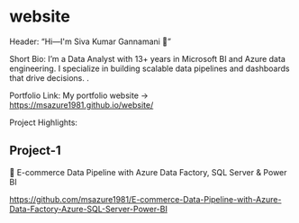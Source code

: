 # website
Header: “Hi—I'm Siva Kumar Gannamani 👋”

Short Bio: I’m a Data Analyst with 13+ years in Microsoft BI and Azure data engineering. I specialize in building scalable data pipelines and dashboards that drive decisions.
.

Portfolio Link: My portfolio website → https://msazure1981.github.io/website/

Project Highlights:
## Project-1
🛒 E-commerce Data Pipeline with Azure Data Factory, SQL Server & Power BI

https://github.com/msazure1981/E-commerce-Data-Pipeline-with-Azure-Data-Factory-Azure-SQL-Server-Power-BI

